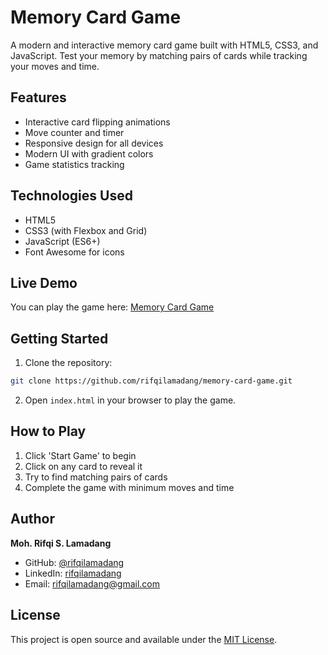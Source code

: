 # Memory Card Game

A modern and interactive memory card game built with HTML5, CSS3, and JavaScript. Test your memory by matching pairs of cards while tracking your moves and time.

## Features

- Interactive card flipping animations
- Move counter and timer
- Responsive design for all devices
- Modern UI with gradient colors
- Game statistics tracking

## Technologies Used

- HTML5
- CSS3 (with Flexbox and Grid)
- JavaScript (ES6+)
- Font Awesome for icons

## Live Demo

You can play the game here: [Memory Card Game](https://rifqilamadang.github.io/memory-card-game)

## Getting Started

1. Clone the repository:
```bash
git clone https://github.com/rifqilamadang/memory-card-game.git
```

2. Open `index.html` in your browser to play the game.

## How to Play

1. Click 'Start Game' to begin
2. Click on any card to reveal it
3. Try to find matching pairs of cards
4. Complete the game with minimum moves and time

## Author

**Moh. Rifqi S. Lamadang**
- GitHub: [@rifqilamadang](https://github.com/rifqilamadang)
- LinkedIn: [rifqilamadang](https://linkedin.com/in/rifqilamadang)
- Email: rifqilamadang@gmail.com

## License

This project is open source and available under the [MIT License](LICENSE).
